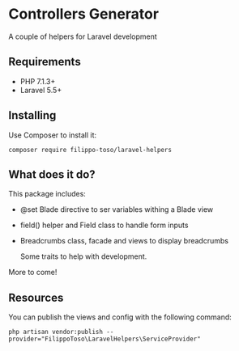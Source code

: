 # Controllers Generator

A couple of helpers for Laravel development

## Requirements 

- PHP 7.1.3+
- Laravel 5.5+

## Installing

Use Composer to install it:

```
composer require filippo-toso/laravel-helpers
```

## What does it do?

This package includes:

- @set Blade directive to ser variables withing a Blade view
- field() helper and Field class to handle form inputs
- Breadcrumbs class, facade and views to display breadcrumbs

  Some traits to help with development.

More to come! 

## Resources

You can publish the views and config with the following command:

```
php artisan vendor:publish --provider="FilippoToso\LaravelHelpers\ServiceProvider"
```
